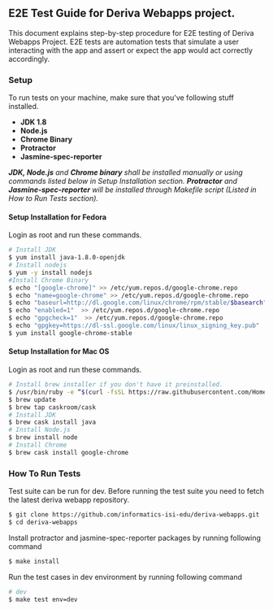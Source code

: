 ## E2E Test Guide for Deriva Webapps project.
This document explains step-by-step procedure for E2E testing of Deriva Webapps Project. E2E tests are automation tests that simulate a user interacting with the app and assert or expect the app would act correctly accordingly.

### Setup
To run tests on your machine, make sure that you've following stuff installed.

* **JDK 1.8**
* **Node.js**
* **Chrome Binary**
* **Protractor**
* **Jasmine-spec-reporter**

_**JDK, Node.js** and **Chrome binary** shall be installed manually or using commands listed below in Setup Installation section. **Protractor** and **Jasmine-spec-reporter** will be installed through Makefile script (Listed in How to Run Tests section)._
#### Setup Installation for Fedora
Login as root and run these commands.
```sh
# Install JDK
$ yum install java-1.8.0-openjdk
# Install nodejs
$ yum -y install nodejs
#Install Chrome Binary
$ echo "[google-chrome]" >> /etc/yum.repos.d/google-chrome.repo
$ echo "name=google-chrome" >> /etc/yum.repos.d/google-chrome.repo
$ echo "baseurl=http://dl.google.com/linux/chrome/rpm/stable/$basearch"  >> /etc/yum.repos.d/google-chrome.repo
$ echo "enabled=1"  >> /etc/yum.repos.d/google-chrome.repo
$ echo "gpgcheck=1"  >> /etc/yum.repos.d/google-chrome.repo
$ echo "gpgkey=https://dl-ssl.google.com/linux/linux_signing_key.pub"  >> /etc/yum.repos.d/google-chrome.repo
$ yum install google-chrome-stable
```
#### Setup Installation for Mac OS
Login as root and run these commands.
```sh
# Install brew installer if you don't have it preinstalled.
$ /usr/bin/ruby -e “$(curl -fsSL https://raw.githubusercontent.com/Homebrew/install/master/install)
$ brew update
$ brew tap caskroom/cask
# Install JDK
$ brew cask install java
# Install Node.js
$ brew install node
# Install Chrome
$ brew cask install google-chrome
```
### How To Run Tests


Test suite can be run for dev. Before running the test suite you need to fetch the latest deriva webapp repository.
```sh
$ git clone https://github.com/informatics-isi-edu/deriva-webapps.git
$ cd deriva-webapps
```
Install protractor and jasmine-spec-reporter packages by running following command
```sh
$ make install
```
Run the test cases in dev environment by running following command
```sh
# dev
$ make test env=dev   
```
